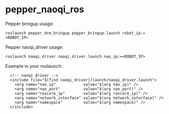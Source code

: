 # pepper_naoqi_ros

Pepper bringup usage:
```buildoutcfg
roslaunch pepper_dcm_bringup pepper_bringup.launch robot_ip:=<ROBOT_IP>
```

Pepper naoqi_driver usage:
```buildoutcfg
roslaunch naoqi_driver naoqi_driver.launch nao_ip:=<ROBOT_IP>
```

Example in your roslaunch:
```buildoutcfg
  <!-- naoqi driver -->
  <include file="$(find naoqi_driver)/launch/naoqi_driver.launch">
    <arg name="nao_ip"            value="$(arg nao_ip)" />
    <arg name="nao_port"          value="$(arg nao_port)" />
    <arg name="roscore_ip"        value="$(arg roscore_ip)" />
    <arg name="network_interface" value="$(arg network_interface)" />
    <arg name="namespace"         value="$(arg namespace)" />
  </include>
```
  
